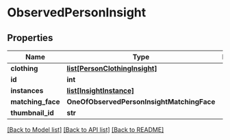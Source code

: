 # ObservedPersonInsight

## Properties
Name | Type | Description | Notes
------------ | ------------- | ------------- | -------------
**clothing** | [**list[PersonClothingInsight]**](PersonClothingInsight.md) |  | [optional] 
**id** | **int** |  | [optional] 
**instances** | [**list[InsightInstance]**](InsightInstance.md) |  | [optional] 
**matching_face** | **OneOfObservedPersonInsightMatchingFace** |  | [optional] 
**thumbnail_id** | **str** |  | [optional] 

[[Back to Model list]](../README.md#documentation-for-models) [[Back to API list]](../README.md#documentation-for-api-endpoints) [[Back to README]](../README.md)

